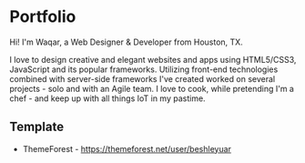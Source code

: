 # Portfolio

Hi! I'm Waqar, a Web Designer & Developer from Houston, TX. 

I love to design creative and elegant websites and apps using HTML5/CSS3, JavaScript and its popular frameworks. Utilizing front-end technologies combined with server-side frameworks I've created worked on several projects - solo and with an Agile team. I love to cook, while pretending I'm a chef - and keep up with all things IoT in my pastime. 

## Template

-  ThemeForest - https://themeforest.net/user/beshleyuar

